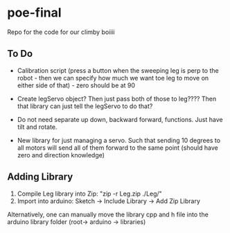 # poe-final
Repo for the code for our climby boiiii

## To Do
* Calibration script (press a button when the sweeping leg is perp to the robot - then we can specify how much we want toe leg to move on either side of that) - zero should be at 90

* Create legServo object? Then just pass both of those to leg???? Then that library can just tell the legServo to do that?

* Do not need separate up down, backward forward, functions. Just have tilt and rotate.

* New library for just managing a servo. Such that sending 10 degrees to all motors will send all of them forward to the same point (should have zero and direction knowledge)

## Adding Library
1. Compile Leg library into Zip: "zip -r Leg.zip ./Leg/"
2. Import into arduino: Sketch -> Include Library -> Add Zip Library

Alternatively, one can manually move the library cpp and h file into the arduino library folder (root-> arduino -> libraries)
